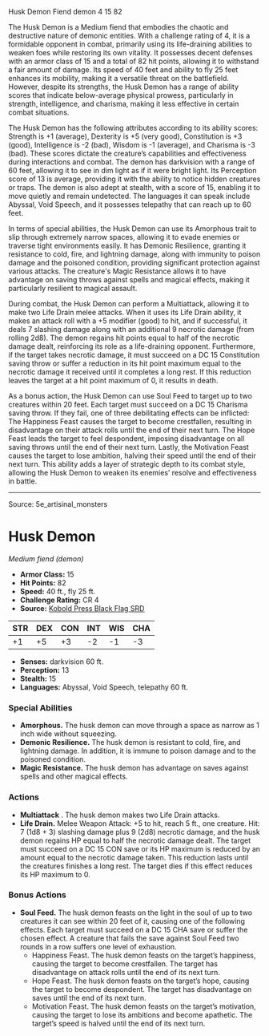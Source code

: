 <MonsterName/>Husk Demon</MonsterName>
<CreatureType/>Fiend</CreatureType>
<Subtype/>demon</Subtype>
<CR/>4</CR>
<AC/>15</AC>
<HP/>82</HP>
<summary>The Husk Demon is a Medium fiend that embodies the chaotic and destructive nature of demonic entities. With a challenge rating of 4, it is a formidable opponent in combat, primarily using its life-draining abilities to weaken foes while restoring its own vitality. It possesses decent defenses with an armor class of 15 and a total of 82 hit points, allowing it to withstand a fair amount of damage. Its speed of 40 feet and ability to fly 25 feet enhances its mobility, making it a versatile threat on the battlefield. However, despite its strengths, the Husk Demon has a range of ability scores that indicate below-average physical prowess, particularly in strength, intelligence, and charisma, making it less effective in certain combat situations. </summary>

<detail>

The Husk Demon has the following attributes according to its ability scores: Strength is +1 (average), Dexterity is +5 (very good), Constitution is +3 (good), Intelligence is -2 (bad), Wisdom is -1 (average), and Charisma is -3 (bad). These scores dictate the creature’s capabilities and effectiveness during interactions and combat. The demon has darkvision with a range of 60 feet, allowing it to see in dim light as if it were bright light. Its Perception score of 13 is average, providing it with the ability to notice hidden creatures or traps. The demon is also adept at stealth, with a score of 15, enabling it to move quietly and remain undetected. The languages it can speak include Abyssal, Void Speech, and it possesses telepathy that can reach up to 60 feet.

In terms of special abilities, the Husk Demon can use its Amorphous trait to slip through extremely narrow spaces, allowing it to evade enemies or traverse tight environments easily. It has Demonic Resilience, granting it resistance to cold, fire, and lightning damage, along with immunity to poison damage and the poisoned condition, providing significant protection against various attacks. The creature's Magic Resistance allows it to have advantage on saving throws against spells and magical effects, making it particularly resilient to magical assault.

During combat, the Husk Demon can perform a Multiattack, allowing it to make two Life Drain melee attacks. When it uses its Life Drain ability, it makes an attack roll with a +5 modifier (good) to hit, and if successful, it deals 7 slashing damage along with an additional 9 necrotic damage (from rolling 2d8). The demon regains hit points equal to half of the necrotic damage dealt, reinforcing its role as a life-draining opponent. Furthermore, if the target takes necrotic damage, it must succeed on a DC 15 Constitution saving throw or suffer a reduction in its hit point maximum equal to the necrotic damage it received until it completes a long rest. If this reduction leaves the target at a hit point maximum of 0, it results in death.

As a bonus action, the Husk Demon can use Soul Feed to target up to two creatures within 20 feet. Each target must succeed on a DC 15 Charisma saving throw. If they fail, one of three debilitating effects can be inflicted: The Happiness Feast causes the target to become crestfallen, resulting in disadvantage on their attack rolls until the end of their next turn. The Hope Feast leads the target to feel despondent, imposing disadvantage on all saving throws until the end of their next turn. Lastly, the Motivation Feast causes the target to lose ambition, halving their speed until the end of their next turn. This ability adds a layer of strategic depth to its combat style, allowing the Husk Demon to weaken its enemies’ resolve and effectiveness in battle.</detail>



---

Source: 5e_artisinal_monsters

# Husk Demon

*Medium fiend (demon)*

- **Armor Class:** 15
- **Hit Points:** 82
- **Speed:** 40 ft., fly 25 ft.
- **Challenge Rating:** CR 4
- **Source:** [Kobold Press Black Flag SRD](https://koboldpress.com/black-flag-roleplaying/)

| STR | DEX | CON | INT | WIS | CHA |
| --- | --- | --- | --- | --- | --- |
| +1 | +5 | +3 | -2 | -1 | -3 |

- **Senses:** darkvision 60 ft.
- **Perception:** 13
- **Stealth:** 15
- **Languages:** Abyssal, Void Speech, telepathy 60 ft.

### Special Abilities

- **Amorphous.** The husk demon can move through a space as narrow as 1 inch wide without squeezing.
- **Demonic Resilience.** The husk demon is resistant to cold, fire, and lightning damage. In addition, it is immune to poison damage and to the poisoned condition.
- **Magic Resistance.** The husk demon has advantage on saves against spells and other magical effects.

### Actions

- **Multiattack** . The husk demon makes two Life Drain attacks.
- **Life Drain.** Melee Weapon Attack: +5 to hit, reach 5 ft., one creature. Hit: 7 (1d8 + 3) slashing damage plus 9 (2d8) necrotic damage, and the husk demon regains HP equal to half the necrotic damage dealt. The target must succeed on a DC 15 CON save or its HP maximum is reduced by an amount equal to the necrotic damage taken. This reduction lasts until the creatures finishes a long rest. The target dies if this effect reduces its HP maximum to 0.

### Bonus Actions

- **Soul Feed.** The husk demon feasts on the light in the soul of up to two creatures it can see within 20 feet of it, causing one of the following effects. Each target must succeed on a DC 15 CHA save or suffer the chosen effect. A creature that fails the save against Soul Feed two rounds in a row suffers one level of exhaustion.
	- Happiness Feast. The husk demon feasts on the target’s happiness, causing the target to become crestfallen. The target has disadvantage on attack rolls until the end of its next turn.
	- Hope Feast. The husk demon feasts on the target’s hope, causing the target to become despondent. The target has disadvantage on saves until the end of its next turn.
	- Motivation Feast. The husk demon feasts on the target’s motivation, causing the target to lose its ambitions and become apathetic. The target’s speed is halved until the end of its next turn.



